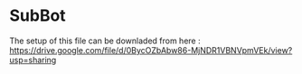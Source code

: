 # SubBot
The setup of this file can be downladed from here :
https://drive.google.com/file/d/0BycOZbAbw86-MjNDR1VBNVpmVEk/view?usp=sharing
